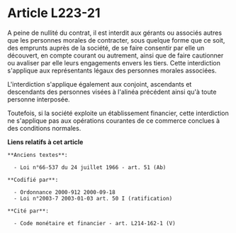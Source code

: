 # Article L223-21

A peine de nullité du contrat, il est interdit aux gérants ou associés autres que les personnes morales de contracter, sous
quelque forme que ce soit, des emprunts auprès de la société, de se faire consentir par elle un découvert, en compte courant
ou autrement, ainsi que de faire cautionner ou avaliser par elle leurs engagements envers les tiers. Cette interdiction
s'applique aux représentants légaux des personnes morales associées.

L'interdiction s'applique également aux conjoint, ascendants et descendants des personnes visées à l'alinéa précédent ainsi
qu'à toute personne interposée.

Toutefois, si la société exploite un établissement financier, cette interdiction ne s'applique pas aux opérations courantes
de ce commerce conclues à des conditions normales.

**Liens relatifs à cet article**

	**Anciens textes**:

	  - Loi n°66-537 du 24 juillet 1966 - art. 51 (Ab)

	**Codifié par**:

	  - Ordonnance 2000-912 2000-09-18
	  - Loi n°2003-7 2003-01-03 art. 50 I (ratification)

	**Cité par**:

	  - Code monétaire et financier - art. L214-162-1 (V)
